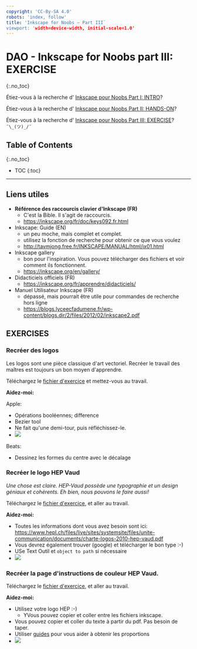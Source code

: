```yaml
---
copyright: 'CC-By-SA 4.0'
robots: 'index, follow'
title: 'Inkscape for Noobs – Part III`
viewport: 'width=device-width, initial-scale=1.0'
---
```


# DAO - Inkscape for Noobs part III: EXERCISE
  {:.no_toc}
  
Étiez-vous à la recherche d' [Inkscape pour Noobs Part I: INTRO](noobs1_fr.md)?

Étiez-vous à la recherche d' [Inkscape pour Noobs Part II: HANDS-ON](noobs2_fr.md)?

Étiez-vous à la recherche d' [Inkscape pour Noobs Part III: EXERCISE](noobs3_fr.md)?  `¯\_(ツ)_/¯`
  
## Table of Contents
  {:.no_toc}

  * TOC
  {:toc}

  ---
## Liens utiles

- **Référence des raccourcis clavier d'Inkscape (FR)**
  - C'est la Bible. Il s'agit de raccourcis.
  - <https://inkscape.org/fr/doc/keys092.fr.html>
- Inkscape: Guide (EN)
  - un peu moche, mais complet et complet.
  - utilisez la fonction de recherche pour obtenir ce que vous voulez
  - <http://tavmjong.free.fr/INKSCAPE/MANUAL/html/ix01.html>
- Inkscape gallery
  - bon pour l'inspiration. Vous pouvez télécharger des fichiers et voir comment ils fonctionnent.
  - <https://inkscape.org/en/gallery/>
- Didacticiels officiels (FR)
  - <https://inkscape.org/fr/apprendre/didacticiels/>
- Manuel Utilisateur Inkscape (FR)
  - dépassé, mais pourrait être utile pour commandes de recherche hors ligne
  - <https://blogs.lyceecfadumene.fr/wp-content/blogs.dir/2/files/2012/02/inkscape2.pdf>
    
## EXERCISES

### Recréer des logos

Les logos sont une pièce classique d&#39;art vectoriel. Recréer le travail des maîtres est toujours un bon moyen d&#39;apprendre.

Téléchargez le [fichier d&#39;exercice](/assets/noob-svg/part_III_logo.svg) et mettez-vous au travail.

**Aidez-moi:**

Apple:

- Opérations booléennes; difference
- Bezier tool
- Ne fait qu'une demi-tour, puis réfléchissez-le.
- ![](https://i.imgur.com/w5dHChS.png)

Beats: 

- Dessinez les formes du centre avec le décalage

### Recréer le logo HEP Vaud

_Une chose est claire. HEP-Vaud possède une typographie et un design géniaux et cohérents. Eh bien, nous pouvons le faire aussi!_

Téléchargez le [fichier d&#39;exercice](/assets/noob-svg/part_III_hep_logo.svg), et aller au travail.

**Aidez-moi:**

- Toutes les informations dont vous avez besoin sont ici:
https://www.hepl.ch/files/live/sites/systemsite/files/unite-communication/documents/charte-logos-2010-hep-vaud.pdf
- Vous devrez également trouver (google) et télécharger le bon type :-)
- USe Text Outil et `object to path` si nécessaire
- ![](https://i.imgur.com/dV0rNBK.png)

### Recréer la page d&#39;instructions de couleur HEP Vaud.

Téléchargez le [fichier d&#39;exercice](/assets/noob-svg/part_III_hep_logo_page.svg), et aller au travail.

**Aidez-moi:**

- Utilisez votre logo HEP :-)
  - YVous pouvez copier et coller entre les fichiers inkscape.
- Vous pouvez copier et coller du texte à partir du pdf. Pas besoin de taper.
- Utiliser [guides](https://inkscape.org/en/doc/keys048.fr.html#d0e959) pour vous aider à obtenir les proportions
- ![](https://i.imgur.com/tImHFs7.png)

